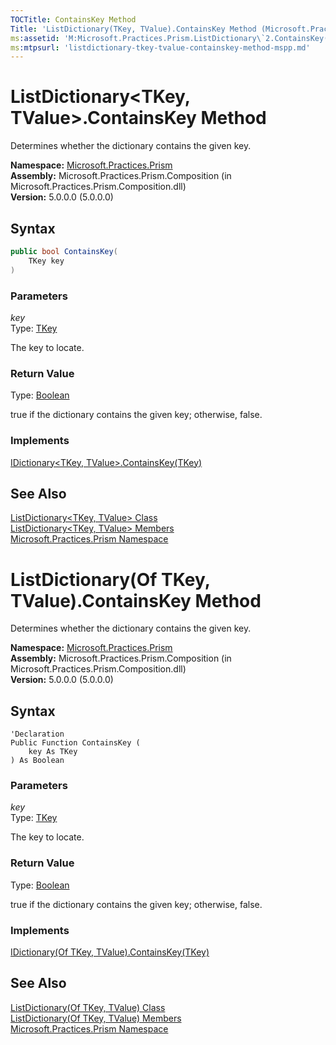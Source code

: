 ```yaml
---
TOCTitle: ContainsKey Method
Title: 'ListDictionary(TKey, TValue).ContainsKey Method (Microsoft.Practices.Prism)'
ms:assetid: 'M:Microsoft.Practices.Prism.ListDictionary\`2.ContainsKey(\`0)'
ms:mtpsurl: 'listdictionary-tkey-tvalue-containskey-method-mspp.md'
---
```


# ListDictionary&lt;TKey, TValue&gt;.ContainsKey Method

Determines whether the dictionary contains the given key.

**Namespace:** [Microsoft.Practices.Prism](/patterns-practices/reference/mspp-namespace)  
**Assembly:** Microsoft.Practices.Prism.Composition (in Microsoft.Practices.Prism.Composition.dll)  
**Version:** 5.0.0.0 (5.0.0.0)

## Syntax

```C#
public bool ContainsKey(
	TKey key
)
```

### Parameters

*key*  
Type: [TKey](/patterns-practices/reference/listdictionary-tkey-tvalue-class-mspp)

The key to locate.

### Return Value

Type: [Boolean](http://msdn.microsoft.com/en-us/library/a28wyd50)

true if the dictionary contains the given key; otherwise, false.
### Implements

[IDictionary&lt;TKey, TValue&gt;.ContainsKey(TKey)](http://msdn.microsoft.com/en-us/library/htszx2dy)

## See Also

[ListDictionary&lt;TKey, TValue&gt; Class](/patterns-practices/reference/listdictionary-tkey-tvalue-class-mspp)  
[ListDictionary&lt;TKey, TValue&gt; Members](/patterns-practices/reference/listdictionary-tkey-tvalue-members-mspp)  
[Microsoft.Practices.Prism Namespace](/patterns-practices/reference/mspp-namespace)  

# ListDictionary(Of TKey, TValue).ContainsKey Method

Determines whether the dictionary contains the given key.

**Namespace:** [Microsoft.Practices.Prism](/patterns-practices/reference/mspp-namespace)  
**Assembly:** Microsoft.Practices.Prism.Composition (in Microsoft.Practices.Prism.Composition.dll)  
**Version:** 5.0.0.0 (5.0.0.0)

## Syntax

```VB
'Declaration
Public Function ContainsKey ( 
	key As TKey
) As Boolean
```

### Parameters

*key*  
Type: [TKey](/patterns-practices/reference/listdictionary-tkey-tvalue-class-mspp)

The key to locate.

### Return Value

Type: [Boolean](http://msdn.microsoft.com/en-us/library/a28wyd50)

true if the dictionary contains the given key; otherwise, false.
### Implements

[IDictionary(Of TKey, TValue).ContainsKey(TKey)](http://msdn.microsoft.com/en-us/library/htszx2dy)

## See Also

[ListDictionary(Of TKey, TValue) Class](/patterns-practices/reference/listdictionary-tkey-tvalue-class-mspp)  
[ListDictionary(Of TKey, TValue) Members](/patterns-practices/reference/listdictionary-tkey-tvalue-members-mspp)  
[Microsoft.Practices.Prism Namespace](/patterns-practices/reference/mspp-namespace)  
